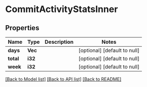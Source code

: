 # CommitActivityStatsInner

## Properties
Name | Type | Description | Notes
------------ | ------------- | ------------- | -------------
**days** | **Vec<i32>** |  | [optional] [default to null]
**total** | **i32** |  | [optional] [default to null]
**week** | **i32** |  | [optional] [default to null]

[[Back to Model list]](../README.md#documentation-for-models) [[Back to API list]](../README.md#documentation-for-api-endpoints) [[Back to README]](../README.md)


